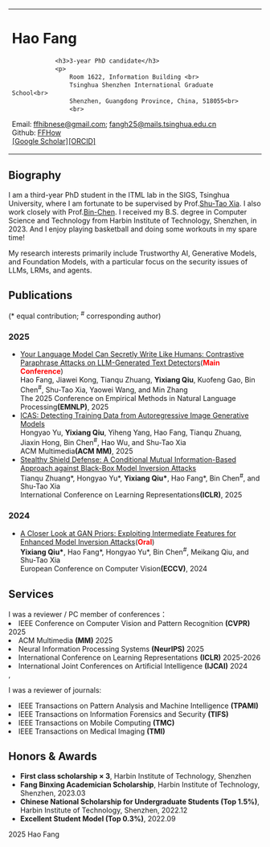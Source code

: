 <head>
	<meta http-equiv="Content-Type" content="text/html; charset=utf-8">
	<meta name="description" content="Hao Fang's homepage">
	<link rel="stylesheet" href="./jemdoc.css" type="text/css">
	<title>Hao Fang</title>
</head>


<body>

<div id="layout-content" style="margin-top:25px">

<table>
	<tbody>
		<tr>
			<td width="670">
				<div id="toptitle">					
					<h1>Hao Fang &nbsp;</div>

				<h3>3-year PhD candidate</h3>  
				<p>
					Room 1622, Information Building <br>
					Tsinghua Shenzhen International Graduate School<br>
					Shenzhen, Guangdong Province, China, 518055<br>
					<br>
Email:  <a href="mailto:ffhibnese@gmail.com">ffhibnese@gmail.com</a>; <a href="mailto:fangh25@mails.tsinghua.edu.cn">fangh25@mails.tsinghua.edu.cn</a> <br>
Github: <a href="[https://github.com/final-solution](https://github.com/ffhibnese)">FFHow</a> <br>
<a href="[https://scholar.google.com/citations?hl=zh-CN&user=kxotrxgAAAAJ](https://scholar.google.com/citations?user=12237G0AAAAJ&hl=zh-CN)">[Google Scholar]</a><a href="https://orcid.org/0009-0004-0271-6579">[ORCID]</a><br>
				</p>
			</td>
			<td>
				<img src="./IMG_2013(20221209-204634).JPG" border="0" width="200">
			</td>
		</tr><tr>
	</tr></tbody>
</table>
<h2>Biography</h2>
<p>
	I am a third-year PhD student in the ITML lab in the SIGS, Tsinghua University, where I am fortunate to be supervised by Prof.<a href="https://www.sigs.tsinghua.edu.cn/xst/list.htm">Shu-Tao Xia</a>. I also work closely with Prof.<a href="https://binchen2021.github.io">Bin-Chen</a>. I received my B.S. degree in Computer Science and Technology from Harbin Institute of Technology, Shenzhen, in 2023. 
And I enjoy playing basketball and doing some workouts in my spare time! 
</p>
<p>
	My research interests primarily include Trustworthy AI, Generative Models, and Foundation Models, with a particular focus on the security issues of LLMs, LRMs, and agents.
</p>

<h2>Publications</h2>

(* equal contribution; <sup>#</sup> corresponding author)
<h3>2025</h3>
<ul>
	<li>
		<a href='https://arxiv.org/abs/2505.15337'>Your Language Model Can Secretly Write Like Humans: Contrastive Paraphrase Attacks on LLM-Generated Text Detectors</a>(<font color="#FF0000"><strong>Main Conference</strong></font>)<br>
         Hao Fang, Jiawei Kong, Tianqu Zhuang, <strong>Yixiang Qiu</strong>, Kuofeng Gao, Bin Chen<sup>#</sup>, Shu-Tao Xia, Yaowei Wang, and Min Zhang<br>
         The 2025 Conference on Empirical Methods in Natural Language Processing<strong>(EMNLP)</strong>, 2025<br>
	</li>	
	<li>
         <a href='https://arxiv.org/abs/2507.05068'>ICAS: Detecting Training Data from Autoregressive Image Generative Models</a><br>
         Hongyao Yu, <strong>Yixiang Qiu</strong>, Yiheng Yang, Hao Fang, Tianqu Zhuang, Jiaxin Hong, Bin Chen<sup>#</sup>, Hao Wu, and Shu-Tao Xia<br>
         ACM Multimedia<strong>(ACM MM)</strong>, 2025<br>
   	</li>
	<li>
         <a href='https://openreview.net/pdf?id=p0DjhjPXl3'>Stealthy Shield Defense: A Conditional Mutual Information-Based Approach against Black-Box Model Inversion Attacks</a><br>
         Tianqu Zhuang*, Hongyao Yu*, <strong>Yixiang Qiu*</strong>, Hao Fang*, Bin Chen<sup>#</sup>, and Shu-Tao Xia<br>
         International Conference on Learning Representations<strong>(ICLR)</strong>, 2025<br>
   	</li>
	
</ul>

<h3>2024</h3>
<ul>
	<li>
         <a href='https://arxiv.org/abs/2407.13863'>A Closer Look at GAN Priors: Exploiting Intermediate Features for Enhanced Model Inversion Attacks</a>(<font color="#FF0000"><strong>Oral</strong></font>)<br>
         <strong>Yixiang Qiu*</strong>, Hao Fang*, Hongyao Yu*, Bin Chen<sup>#</sup>, Meikang Qiu, and Shu-Tao Xia<br>
         European Conference on Computer Vision<strong>(ECCV)</strong>, 2024<br>
   	</li>
</ul>

<h2>Services</h2>
I was a reviewer / PC member of conferences：
<li>IEEE Conference on Computer Vision and Pattern Recognition <strong>(CVPR)</strong> 2025</li>
<li>ACM Multimedia <strong>(MM)</strong> 2025</li>
<li>Neural Information Processing Systems <strong>(NeurIPS)</strong> 2025</li>
<li>International Conference on Learning Representations <strong>(ICLR)</strong> 2025-2026</li>
<li>International Joint Conferences on Artificial Intelligence <strong>(IJCAI)</strong> 2024</li>
, 

I was a reviewer of journals:
<li>IEEE Transactions on Pattern Analysis and Machine Intelligence <strong>(TPAMI)</strong></li>
<li>IEEE Transactions on Information Forensics and Security <strong>(TIFS)</strong></li>
<li>IEEE Transactions on Mobile Computing <strong>(TMC)</strong></li>
<li>IEEE Transactions on Medical Imaging <strong>(TMI)</strong></li>


<!--<h2>Competitions</h2>-->

<h2>Honors &amp; Awards</h2>
<ul>
	<li> <strong>First class scholarship × 3</strong>, Harbin Institute of Technology, Shenzhen</li>
	<li> <strong>Fang Binxing Academician Scholarship</strong>, Harbin Institute of Technology, Shenzhen, 2023.03</li>
	<li> <strong>Chinese National Scholarship for Undergraduate Students (Top 1.5%)</strong>, Harbin Institute of Technology, Shenzhen, 2022.12</li>
	<li> <strong>Excellent Student Model (Top 0.3%)</strong>, 2022.09</li>
  
</ul>

<div id="footer">
	<div id="footer-text"></div>
</div>
2025 Hao Fang<br>
</body></html>
